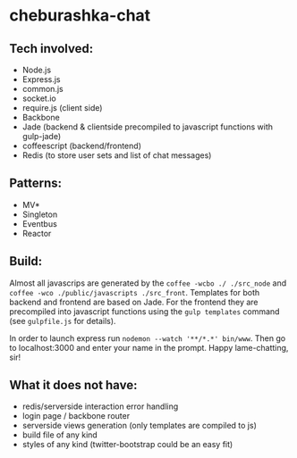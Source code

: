 # cheburashka-chat
## Tech involved:
  - Node.js
  - Express.js
  - common.js
  - socket.io
  - require.js (client side)
  - Backbone
  - Jade (backend & clientside precompiled to javascript functions with gulp-jade)
  - coffeescript (backend/frontend)
  - Redis (to store user sets and list of chat messages)

## Patterns:
  - MV*
  - Singleton
  - Eventbus
  - Reactor

## Build:

Almost all javascrips are generated by the ``coffee -wcbo ./ ./src_node`` and ``coffee -wco ./public/javascripts ./src_front``.
Templates for both backend and frontend are based on Jade. For the frontend they are precompiled into javascript functions
using the ``gulp templates`` command (see ``gulpfile.js`` for details).

In order to launch express run ``nodemon --watch '**/*.*' bin/www``. Then go to localhost:3000 and enter your name in the prompt.
Happy lame-chatting, sir!

## What it does not have:
 - redis/serverside interaction error handling
 - login page / backbone router
 - serverside views generation (only templates are compiled to js)
 - build file of any kind
 - styles of any kind (twitter-bootstrap could be an easy fit)

